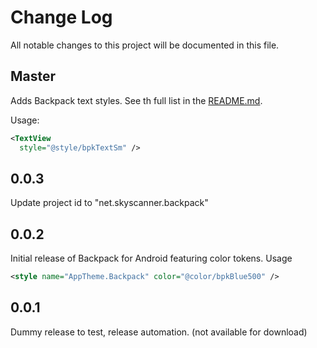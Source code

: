 # Change Log

All notable changes to this project will be documented in this file.

## Master

Adds Backpack text styles. See th full list in the [README.md](README.md#text-styles).

Usage:

```XML
<TextView
  style="@style/bpkTextSm" />
```

## 0.0.3

Update project id to "net.skyscanner.backpack"

## 0.0.2

Initial release of Backpack for Android featuring color tokens. Usage

```XML
<style name="AppTheme.Backpack" color="@color/bpkBlue500" />
```

## 0.0.1

Dummy release to test, release automation. (not available for download)
